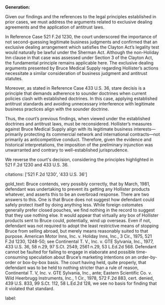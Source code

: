 **Generation:**

Given our findings and the references to the legal principles established in prior cases, we must address the arguments related to exclusive dealing agreements and the application of antitrust laws.

In Reference Case 521 F.2d 1230, the court underscored the importance of not second-guessing legitimate business judgments and confirmed that an exclusive dealing arrangement which satisfies the Clayton Act’s legality test would naturally be lawful under the Sherman Act. Although the non-Holiday Inn clause in that case was assessed under Section 3 of the Clayton Act, the fundamental principle remains applicable here. The exclusive dealing arguments presented by Bruce Medical Supply regarding Hollister’s actions necessitate a similar consideration of business judgment and antitrust statutes.

Moreover, as stated in Reference Case 433 U.S. 36, stare decisis is a principle that demands adherence to sounder doctrines when current policies clash with established doctrines. In this case, applying established antitrust standards and avoiding unnecessary interference with legitimate business practices align with the sounder doctrine.

Thus, the court’s previous findings, when viewed under the established doctrines and antitrust laws, must be reconsidered. Hollister’s measures against Bruce Medical Supply align with its legitimate business interests—primarily protecting its commercial network and international contracts—not primarily as anticompetitive conduct. Therefore, given the evidence and historical interpretations, the imposition of the preliminary injunction was unwarranted and contrary to well-established jurisprudence.

We reverse the court's decision, considering the principles highlighted in 521 F.2d 1230 and 433 U.S. 36.

citations: ['521 F.2d 1230', '433 U.S. 36']

gold_text: Bruce contends, very possibly correctly, that by March, 1981, defendant was undertaking to prevent its getting any Hollister products whatever, and asserts this to be an overbroad response. There are two answers to this. One is that Bruce does not suggest how defendant could safely protect itself by doing anything less. While foreign ostomates generally prefer closed pouches, we find nothing in the record to suggest that they use nothing else. It would appear that virtually any box of Hollister products sent to Bruce could, potentially, wind up overseas. Even if not, defendant was not required to adopt the least restrictive means of stopping Bruce from selling abroad, but merely means reasonably suited to that purpose. American Motor Inns, Inc. v. Holiday Inns, Inc., 3 Cir., 1975, 521 F.2d 1230, 1248-50; see Continental T. V., Inc. v. GTE Sylvania, Inc., 1977, 433 U.S. 36, 58 n.29, 97 S.Ct. 2549, 2561 n.29, 53 L.Ed.2d 568. Defendant cannot be faulted for failing to engage in elaborate and possible time-consuming speculation about Bruce’s marketing intentions on an order-by-order or box-by-box basis. The court having held, quite properly, that defendant was to be held to nothing stricter than a rule of reason, Continental T. V, Inc. v. GTE Sylvania, Inc., ante; Eastern Scientific Co. v. Wild Heerbrugg Instruments, Inc., 1 Cir., 1978, 572 F.2d 883, cert. denied, 439 U.S. 833, 99 S.Ct. 112, 58 L.Ed.2d 128, we see no basis for finding that it violated that standard.

label: 